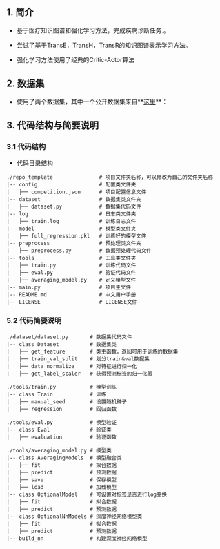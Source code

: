 ## 1. 简介

- 基于医疗知识图谱和强化学习方法，完成疾病诊断任务.。

- 尝试了基于TransE，TransH，TransR的知识图谱表示学习方法。

- 强化学习方法使用了经典的Critic-Actor算法


## 2. 数据集

- 使用了两个数据集，其中一个公开数据集来自**[这里](http://www.openkg.cn/dataset/disease-information)**：
 
## 3. 代码结构与简要说明

### 3.1 代码结构

- 代码目录结构

```undefined
./repo_template               # 项目文件夹名称，可以修改为自己的文件夹名称
|-- config                    # 配置类文件夹
|   ├── competition.json      # 项目配置信息文件
|-- dataset                   # 数据集类文件夹
|   ├── dataset.py            # 数据集代码文件
|-- log                       # 日志类文件夹
|   ├── train.log             # 训练日志文件
|-- model                     # 模型类文件夹
|   ├── full_regression.pkl   # 训练好的模型文件
|-- preprocess                # 预处理类文件夹
|   ├── preprocess.py         # 数据预处理代码文件
|-- tools                     # 工具类文件夹
|   ├── train.py              # 训练代码文件
|   ├── eval.py               # 验证代码文件
|   ├── averaging_model.py    # 定义模型文件
|-- main.py                   # 项目主文件
|-- README.md                 # 中文用户手册
|-- LICENSE                   # LICENSE文件
```

### 5.2 代码简要说明

```undefined
./dataset/dataset.py       # 数据集代码文件
|-- class Dataset          # 数据集类
|   ├── get_feature        # 类主函数，返回可用于训练的数据集
|   ├── train_val_split    # 划分train&val数据集
|   ├── data_normalize     # 对特征进行归一化
|   ├── get_label_scaler   # 获得预测标签的归一化器

./tools/train.py           # 模型训练
|-- class Train            # 训练
|   ├── manual_seed        # 设置随机种子
|   ├── regression         # 回归函数

./tools/eval.py            # 模型验证
|-- class Eval             # 验证类
|   ├── evaluation         # 验证函数

./tools/averaging_model.py # 模型类
|-- class AveragingModels  # 模型融合类
|   ├── fit                # 拟合数据
|   ├── predict            # 预测数据
|   ├── save               # 保存模型
|   ├── load               # 加载模型
|-- class OptionalModel    # 可设置对标签是否进行log变换
|   ├── fit                # 拟合数据
|   ├── predict            # 预测数据
|-- class OptionalNnModels # 深度神经网络模型类
|   ├── fit                # 拟合数据
|   ├── predict            # 预测数据
|-- build_nn               # 构建深度神经网络模型

```
